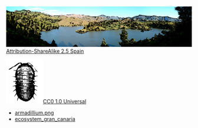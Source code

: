 <img src="https://github.com/universalbit-dev/HArmadillium/blob/main/docs/assets/images/ecosystem_gran_canaria_edited.png" width="auto" />[ Attribution-ShareAlike 2.5 Spain ](https://creativecommons.org/licenses/by-sa/2.5/es/deed.en)

<img src="https://github.com/universalbit-dev/HArmadillium/blob/main/docs/assets/images/armadillium.png" width="100" />[CC0 1.0 Universal](https://creativecommons.org/publicdomain/zero/1.0/deed.en) 

* [armadillium.png](https://en.wikipedia.org/wiki/Armadillidium)
* [ecosystem_gran_canaria](https://en.wikipedia.org/wiki/Ecosystem#)
